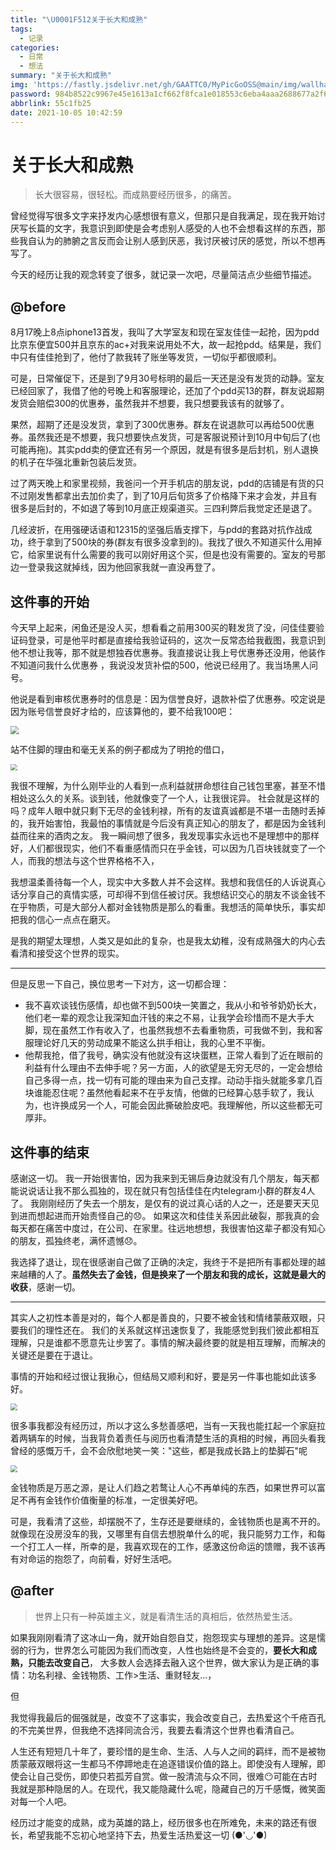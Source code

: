 ```yaml
---
title: "\U0001F512关于长大和成熟"
tags:
  - 记录
categories:
  - 日常
  - 想法
summary: "关于长大和成熟"
img: 'https://fastly.jsdelivr.net/gh/GAATTC0/MyPicGoOSS@main/img/wallhaven-4gjrml_small.jpg'
password: 984b8522c9967e45e1613a1cf662f8fca1e018553c6eba4aaa2688677a2f645c
abbrlink: 55c1fb25
date: 2021-10-05 10:42:59
---
```


# 关于长大和成熟

> 长大很容易，很轻松。而成熟要经历很多，的痛苦。

曾经觉得写很多文字来抒发内心感想很有意义，但那只是自我满足，现在我开始讨厌写长篇的文字，我意识到即使是会考虑别人感受的人也不会想看这样的东西，那些我自认为的肺腑之言反而会让别人感到厌恶，我讨厌被讨厌的感觉，所以不想再写了。

今天的经历让我的观念转变了很多，就记录一次吧，尽量简洁点少些细节描述。

## @before

8月17晚上8点iphone13首发，我叫了大学室友和现在室友佳佳一起抢，因为pdd比京东便宜500并且京东的ac+对我来说用处不大，故一起抢pdd。结果是，我们中只有佳佳抢到了，他付了款我转了账坐等发货，一切似乎都很顺利。

可是，日常催促下，还是到了9月30号标明的最后一天还是没有发货的动静。室友已经回家了，我借了他的号晚上和客服理论，还加了个pdd买13的群，群友说超期发货会赔偿300的优惠券，虽然我并不想要，我只想要我该有的就够了。

果然，超期了还是没发货，拿到了300优惠券。群友在说退款可以再给500优惠券。虽然我还是不想要，我只想要快点发货，可是客服说预计到10月中旬后了(也可能再拖)。其实pdd卖的便宜还有另一个原因，就是有很多是后封机，别人退换的机子在华强北重新包装后发货。

过了两天晚上和家里视频，我爸问一个开手机店的朋友说，pdd的店铺是有货的只不过刚发售都拿出去加价卖了，到了10月后旬货多了价格降下来才会发，并且有很多是后封的，不如退了等到10月底正规渠道买。三四利弊后我觉定还是退了。

几经波折，在用强硬话语和12315的坚强后盾支撑下，与pdd的套路对抗作战成功，终于拿到了500块的券(群友有很多没拿到的)。我找了很久不知道买什么用掉它，给家里说有什么需要的我可以刚好用这个买，但是也没有需要的。室友的号那边一登录我这就掉线，因为他回家我就一直没再登了。

## 这件事的开始

今天早上起来，闲鱼还是没人买，想看看之前用300买的鞋发货了没，问佳佳要验证码登录，可是他平时都是直接给我验证码的，这次一反常态给我截图，我意识到他不想让我等，那不就是想独吞优惠券。我直接说让我上号优惠券还没用，他装作不知道问我什么优惠券 ，我说没发货补偿的500，他说已经用了。我当场黑人问号。

他说是看到审核优惠券时的信息是：因为信誉良好，退款补偿了优惠券。咬定说是因为账号信誉良好才给的，应该算他的，要不给我100吧：

<img src="https://fastly.jsdelivr.net/gh/GAATTC0/MyPicGoOSS@main/img/image-20211005121222518.png" style="zoom:80%;" /><img src="https://fastly.jsdelivr.net/gh/GAATTC0/MyPicGoOSS@main/img/yishiyuse.jpg" style="zoom:10%;" />

站不住脚的理由和毫无关系的例子都成为了明抢的借口，

<img src="https://fastly.jsdelivr.net/gh/GAATTC0/MyPicGoOSS@main/img/image-20211005121646753.png" style="zoom:67%;" />

我很不理解，为什么刚毕业的人看到一点利益就拼命想往自己钱包里塞，甚至不惜相处这么久的关系。谈到钱，他就像变了一个人，让我很诧异。
社会就是这样的吗？成年人眼中就只剩下无尽的金钱利禄，所有的友谊真诚都是不堪一击随时丢掉的，我开始害怕，我最怕的事情就是今后没有真正知心的朋友了，都是因为金钱利益而往来的酒肉之友。
我一瞬间想了很多，我发现事实永远也不是理想中的那样好，人们都很现实，他们不看重感情而只在乎金钱，可以因为几百块钱就变了一个人，而我的想法与这个世界格格不入，

我想温柔善待每一个人，现实中大多数人并不会这样。我想和我信任的人诉说真心话分享自己的真情实感，可却得不到信任被讨厌。我想结识交心的朋友不谈金钱不在乎物质，可是大部分人都对金钱物质是那么的看重。我想活的简单快乐，事实却把我的信心一点点在磨灭。

是我的期望太理想，人类又是如此的复杂，也是我太幼稚，没有成熟强大的内心去看清和接受这个世界的现实。

<hr>

但是反思一下自己，换位思考一下对方，这一切都合理：

- 我不喜欢谈钱伤感情，却也做不到500块一笑置之，我从小和爷爷奶奶长大，他们老一辈的观念让我深知血汗钱的来之不易，让我学会珍惜而不是大手大脚，现在虽然工作有收入了，也虽然我想不去看重物质，可我做不到，我和客服理论好几天的劳动成果不能这么拱手相让，我的心里不平衡。
- 他帮我抢，借了我号，确实没有他就没有这块蛋糕，正常人看到了近在眼前的利益有什么理由不去伸手呢？另一方面，人的欲望是无穷无尽的，一定会想给自己多得一点，找一切有可能的理由来为自己支撑。动动手指头就能多拿几百块谁能忍住呢？虽然他看起来不在乎友情，他做的已经算心慈手软了，我认为，也许换成另一个人，可能会因此撕破脸皮吧。我理解他，所以这些都无可厚非。

## 这件事的结束

感谢这一切。
我一开始很害怕，因为我来到无锡后身边就没有几个朋友，每天都能说说话让我不那么孤独的，现在就只有包括佳佳在内telegram小群的群友4人了。
我刚刚经历了失去一个朋友，是仅有的说过真心话的人之一，还是要天天见到进而想起进而开始责怪自己的😞。
如果这次和佳佳关系因此破裂，那我真的会每天都在痛苦中度过，在公司、在家里。往远地想想，我很害怕这辈子都没有知心的朋友，孤独终老，满怀遗憾😞。

我选择了退让，现在很感谢自己做了正确的决定，我终于不是把所有事都处理的越来越糟的人了。**虽然失去了金钱，但是换来了一个朋友和我的成长，这就是最大的收获**，感谢一切。

<hr>

其实人之初性本善是对的，每个人都是善良的，只要不被金钱和情绪蒙蔽双眼，只要我们的理性还在。
我们的关系就这样迅速恢复了，我能感觉到我们彼此都相互理解，只是谁都不愿意先让步罢了。事情的解决最终要的就是相互理解，而解决的关键还是要在于退让。

事情的开始和经过很让我揪心，但结局又顺利和好，要是另一件事也能如此该多好。

<img src="https://fastly.jsdelivr.net/gh/GAATTC0/MyPicGoOSS@main/img/image-20211005141235983.png" style="zoom:67%;" />

很多事我都没有经历过，所以才这么多愁善感吧，当有一天我也能扛起一个家庭拉着两辆车的时候，当我背负着责任与阅历也看清楚生活的真相的时候，再回头看我曾经的感慨万千，会不会欣慰地笑一笑："这些，都是我成长路上的垫脚石"呢

<img src="https://fastly.jsdelivr.net/gh/GAATTC0/MyPicGoOSS@main/img/image-20211005141723250.png" style="zoom:67%;" />

金钱物质是万恶之源，是让人们趋之若鹜让人心不再单纯的东西，如果世界可以富足不再有金钱作价值衡量的标准，一定很美好吧。

可是，我看清了这些，却摆脱不了，生存还是要继续的，金钱物质也是离不开的。就像现在没房没车的我，又哪里有自信去想脱单什么的呢，我只能努力工作，和每一个打工人一样，所幸的是，我喜欢现在的工作，感激这份命运的馈赠，我不该再有对命运的抱怨了，向前看，好好生活吧。

## @after

> 世界上只有一种英雄主义，就是看清生活的真相后，依然热爱生活。

如果我刚刚看清了这冰山一角，就开始自怨自艾，抱怨现实与理想的差异。这是懦弱的行为，世界怎么可能因为我们而改变，人性也始终是不会变的，**要长大和成熟，只能去改变自己**，
大多数人会选择去融入这个世界，做大家认为是正确的事情：功名利禄、金钱物质、工作>生活、重财轻友...，

但

我觉得我最后的倔强就是，改变不了这事实，我会改变自己，去热爱这个千疮百孔的不完美世界，但我绝不选择同流合污，我要去看清这个世界也看清自己。

人生还有短短几十年了，要珍惜的是生命、生活、人与人之间的羁绊，而不是被物质蒙蔽双眼将这一生都马不停蹄地走在追逐错误价值的路上。即使没有人理解，即使会让自己受伤，即使只若孤芳自赏。做一股清流与众不同，很难😶可能在古时我就是那种隐居的人。在现代，我又能隐藏什么呢，隐藏自己的万千感慨，微笑面对每一个人吧。

经历过才能变的成熟，成为英雄的路上，经历很多也在所难免，未来的路还有很长，希望我能不忘初心地坚持下去，热爱生活热爱这一切
(●'◡'●)

